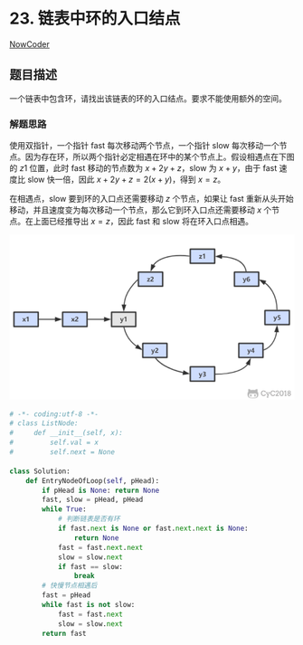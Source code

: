 
# 23. 链表中环的入口结点

[NowCoder](https://www.nowcoder.com/practice/253d2c59ec3e4bc68da16833f79a38e4?tpId=13&tqId=11208&tPage=1&rp=1&ru=/ta/coding-interviews&qru=/ta/coding-interviews/question-ranking)

## 题目描述

一个链表中包含环，请找出该链表的环的入口结点。要求不能使用额外的空间。

### 解题思路

使用双指针，一个指针 fast 每次移动两个节点，一个指针 slow 每次移动一个节点。因为存在环，所以两个指针必定相遇在环中的某个节点上。假设相遇点在下图的 $z1$ 位置，此时 fast 移动的节点数为 $x+2y+z$，slow 为 $x+y$，由于 fast 速度比 slow 快一倍，因此 $x+2y+z=2(x+y)$，得到 $x=z$。

在相遇点，slow 要到环的入口点还需要移动 $z$ 个节点，如果让 fast 重新从头开始移动，并且速度变为每次移动一个节点，那么它到环入口点还需要移动 $x$ 个节点。在上面已经推导出 $x=z$，因此 fast 和 slow 将在环入口点相遇。

![题目示意图](../pics/bb7fc182-98c2-4860-8ea3-630e27a5f29f.png)

```python
# -*- coding:utf-8 -*-
# class ListNode:
#     def __init__(self, x):
#         self.val = x
#         self.next = None

class Solution:
    def EntryNodeOfLoop(self, pHead):
        if pHead is None: return None
        fast, slow = pHead, pHead
        while True:
            # 判断链表是否有环
            if fast.next is None or fast.next.next is None:
                return None
            fast = fast.next.next
            slow = slow.next
            if fast == slow:
                break
        # 快慢节点相遇后
        fast = pHead
        while fast is not slow:
            fast = fast.next
            slow = slow.next
        return fast
```
